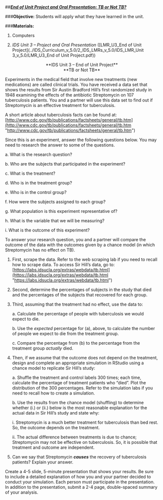 ##***<u>End of Unit Project and Oral Presentation: TB or Not TB?</u>***

###**Objective:**
Students will apply what they have learned in the unit.

###**Materials:**
1. Computers

2. *IDS Unit 3 – Project and Oral Presentation* ([LMR_U3_End of Unit Project](../IDS_Curriculum_v_5.0/2_IDS_LMRs_v_5.0/IDS_LMR_Unit 3_v_5.0/LMR_U3_End of Unit Project.pdf))

<center>**IDS Unit 3 – End of Unit Project**</center>
    
<center>**TB or Not TB**</center>

Experiments in the medical field that involve new treatments (new medications) are called clinical trials.
You have received a data set that shows the results from Sir Austin Bradford Hill’s first randomized study
in 1948 examining the effects of the antibiotic Streptomycin on 107 tuberculosis patients. You and a
partner will use this data set to find out if Streptomycin is an effective treatment for tuberculosis.

A short article about tuberculosis facts can be found at:
[http://www.cdc.gov/tb/publications/factsheets/general/tb.htm](http://www.cdc.gov/tb/publications/factsheets/general/tb.htm "http://www.cdc.gov/tb/publications/factsheets/general/tb.htm")

Since this is an experiment, answer the following questions below. You may need to research the answer
to some of the questions.

a. What is the research question?

b. Who are the subjects that participated in the experiment?

c. What is the treatment?

d. Who is in the treatment group?

e. Who is in the control group?

f. How were the subjects assigned to each group?

g. What population is this experiment representative of?

h. What is the variable that we will be measuring?

i. What is the outcome of this experiment?

To answer your research question, you and a partner will compare the outcome of the data with the
outcomes given by a chance model (in which Streptomycin has no effect on TB).

1. First, scrape the data. Refer to the web scraping lab if you need to recall how to scrape data.
To access Sir Hill’s data, go to: [https://labs.idsucla.org/extras/webdata/tb.html](https://labs.idsucla.org/extras/webdata/tb.html "https://labs.idsucla.org/extras/webdata/tb.html")

2. Second, determine the percentages of subjects in the study that died and the percentages of
the subjects that recovered for each group.

3. Third, assuming that the treatment had no effect, use the data to:

    a. Calculate the percentage of people with tuberculosis we would expect to die.

    b. Use the *expected* percentage for (a), above, to calculate the number of people we expect
    to die from the treatment group.
    
    c. Compare the percentage from (b) to the percentage from the treatment group *actually*
    died.

4. Then, if we assume that the outcome does not depend on the treatment, design and
complete an appropriate simulation in RStudio using a chance model to replicate Sir Hill’s
study:

    a. Shuffle the treatment and control labels 300 times; each time, calculate the
    percentage of treatment patients who “died”. Plot the distribution of the 300
    percentages. Refer to the simulation labs if you need to recall how to create a
    simulation.

    b. Use the results from the chance model (shuffling) to determine whether (i.) or (ii.)
    below is the most reasonable explanation for the actual data in Sir Hill’s study and
    state why:

    i. Streptomycin is a much better treatment for tuberculosis than bed rest. So, the
    outcome depends on the treatment.
    
    ii. The actual difference between treatments is due to chance; Streptomycin may
    not be effective on tuberculosis. So, it is possible that treatment and outcome are
    independent.

5. Can we say that Streptomycin ***causes*** the recovery of tuberculosis patients? Explain your
answer.

Create a 4-5 slide, 5-minute presentation that shows your results. Be sure to include a detailed
explanation of how you and your partner decided to conduct your simulation. Each person must
participate in the presentation. In addition to the presentation, submit a 2-4 page, double-spaced
summary of your analysis.
